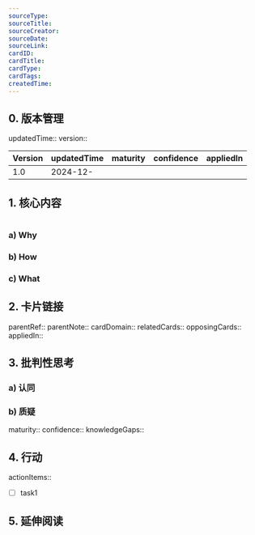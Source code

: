```yaml
---
sourceType: 
sourceTitle: 
sourceCreator: 
sourceDate: 
sourceLink: 
cardID:
cardTitle:
cardType: 
cardTags:
createdTime:
---
```


## 0. 版本管理
updatedTime::
version::

| Version | updatedTime | maturity | confidence | appliedIn |
| ------- | ----------- | -------- | ---------- | --------- |
| 1.0     | 2024-12-    |          |            |           |

## 1. 核心内容

```mermaid

```

### a) Why



### b) How



### c) What



## 2. 卡片链接

parentRef::
parentNote::
cardDomain::
relatedCards::
opposingCards::
appliedIn::


## 3. 批判性思考

### a) 认同

### b) 质疑

maturity::
confidence::
knowledgeGaps::

## 4. 行动

actionItems::
- [ ] task1

## 5. 延伸阅读


